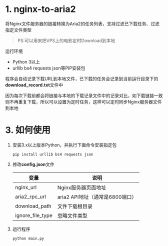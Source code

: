 # 1. nginx-to-aria2
将Nginx文件服务器的链接转换为Aria2的任务列表，支持过滤已下载任务、过滤指定文件类型

> PS:可以用来把VPS上的电影定时Download到本地

运行环境
- Python 3以上
- urllib bs4 requests json等PIP安装包


程序会自动记录下载URL到本地文件，已下载的任务会记录到当前运行目录下的 **download_record.txt**文件中

因为每次下载前都会将链接与本地的下载记录文件中的记录对比，如下载链接一致则不再重复下载，所以可以设置为定时任务，这样可以定时同步Nginx服务器文件到本地



# 3. 如何使用
1. 安装3.x以上版本Python，并执行下面命令安装指定包

    ```shell
    pip install urllib bs4 requests json
    ```

2. 修改**config.json**文件

    | 变量             | 说明                            |
    | ---------------- | ------------------------------- |
    | nginx_url        | Nginx服务器页面地址             |
    | aria2_rpc_url    | aria2 API地址（通常是6800端口） |
    | download_path    | 文件下载根目录                  |
    | ignore_file_type | 忽略文件类型                    |

1. 运行程序

    ```shell
    python main.py
    ```



